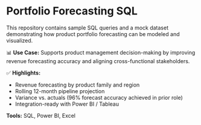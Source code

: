 # Portfolio Forecasting SQL

This repository contains sample SQL queries and a mock dataset demonstrating how product portfolio forecasting can be modeled and visualized. 

📊 **Use Case:** Supports product management decision-making by improving revenue forecasting accuracy and aligning cross-functional stakeholders.  

✅ **Highlights:**
- Revenue forecasting by product family and region  
- Rolling 12-month pipeline projection  
- Variance vs. actuals (96% forecast accuracy achieved in prior role)  
- Integration-ready with Power BI / Tableau  

**Tools:** SQL, Power BI, Excel  
